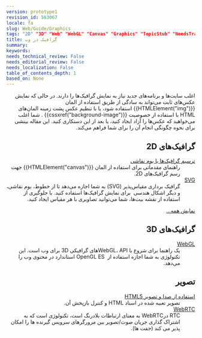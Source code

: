 ```yaml
---
version: prototype1
revision_id: 563067
locale: fa
slug: Web/Guide/Graphics
tags: "2D" "3D" "Web" "WebGL" "Canvas" "Graphics" "TopicStub" "NeedsTranslation"
title: گرافیک در وب
summary: 
keywords: 
needs_technical_review: False
needs_editorial_review: False
needs_localization: False
table_of_contents_depth: 1
based_on: None
---
```

<p dir="rtl">اغلب سایت‌ها و برنامه‌های جدید نیاز به نمایش گرافیک‌ها را دارند<span class="seoSummary">.</span> در حالی که نمایش عکس‌های ثابت می‌تواند به سادگی از طریق استفاده از المان {{HTMLElement("img")}} استفاده شود، یا با تنظیم عکس پشت زمبنه المان‌های HTML با استفاده از خصوصیت {{cssxref("background-image")}} . شما اغلب می‌خواهید که عکس‌ها را آزاد ایجاد کنید، یا بعد از این دستکاری کنید. <span class="seoSummary">این مقاله بینشی برای نحوه چگونگی انجام آن را برای شما فراهم می‌کند.</span></p>
<div class="row topicpage-table" dir="rtl">
 <div class="section">
  <h2 class="Documentation" id="Docs_for_add-on_developers" name="Docs_for_add-on_developers">گرافیک‌های 2D</h2>
  <dl>
   <dt>
    <a href="/en-US/docs/Web/Guide/Graphics/Drawing_graphics_with_canvas">ترسیم گرافیک‌ها با بوم نقاشی</a></dt>
   <dd>
    راهنمای مقدماتی برای استفاده از المان {{HTMLElement("canvas")}} جهت رسم گرافیک‌های 2D.</dd>
   <dt>
    <a href="/en-US/docs/SVG">SVG</a></dt>
   <dd>
    گرافیک برداری مقیاس‌پذیر (SVG) به شما اجازه می‌دهد تا از خطوط، بوم نقاشی، و دیگر اشکال هندسی&nbsp; برای نمایش گرافیک‌ها استفاده کنید. با جلوگیری از استفاده از نقشه بیت‌ها، شما می‌توانید تصاویری با هر مقیاس ایجاد کنید.</dd>
  </dl>
  <p><span class="alllinks"><a href="/en-US/docs/tag/Graphics">نمایش همه...</a></span></p>
 </div>
 <div class="section">
  <h2 class="Documentation" id="Docs_for_add-on_developers" name="Docs_for_add-on_developers">گرافیک‌های 3D</h2>
  <dl>
   <dt>
    <a href="/en-US/docs/Web/WebGL">WebGL</a></dt>
   <dd>
    یک راهنما برای شروع با WebGL، APIهای گرافیکی 3D برای وب است. این تکنولوژی به شما اجازه استفاده از&nbsp; OpenGL ES استاندارد در محتوی وب را می‌دهد.</dd>
  </dl>
 </div>
</div>
<h2 dir="rtl" id="Video">تصویر</h2>
<dl>
 <dt dir="rtl">
  <a href="/en-US/docs/Web/Guide/HTML/Using_HTML5_audio_and_video">استفاده از صدا و تصویر HTML5</a></dt>
 <dd dir="rtl">
  تصویر تعبیه شده در اسناد HTML و کنترل بازپخش آن.</dd>
 <dt dir="rtl">
  <a href="/en-US/docs/WebRTC">WebRTC</a></dt>
 <dd dir="rtl">
  RTC درWebRTC به معنای ارتباطات بلادرنگ است، تکنولوژی است که به اشتراک گذاری جریان صوت/تصویر بین مرورگرهای سرویس گیرنده ها را امکان پذیر می کند (جفت ها).</dd>
</dl>

